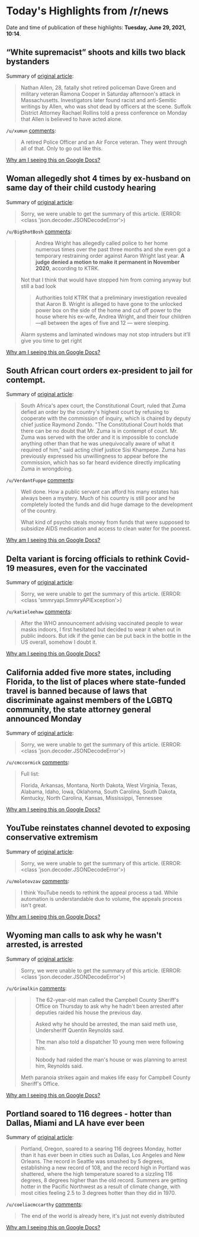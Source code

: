 # Today's Highlights from /r/news

Date and time of publication of these highlights: **Tuesday, June 29, 2021, 10:14**.

## “White supremacist” shoots and kills two black bystanders

Summary of [original article](https://www.bbc.com/news/world-us-canada-57647703):

> Nathan Allen, 28, fatally shot retired policeman Dave Green and military veteran Ramona Cooper in Saturday afternoon's attack in Massachusetts. Investigators later found racist and anti-Semitic writings by Allen, who was shot dead by officers at the scene. Suffolk District Attorney Rachael Rollins told a press conference on Monday that Allen is believed to have acted alone.

`/u/xumun` [comments](https://www.reddit.com/r/news/comments/oa7hdr/white_supremacist_shoots_and_kills_two_black/):

> A retired Police Officer and an Air Force veteran. They went through all of that. Only to go out like this.

[Why am I seeing this on Google Docs?](https://docs.google.com/document/d/1Dc6We63vOXIZsc0op-Bt4abqkYjXzOigalQqFxmvvbM/edit?usp=sharing)

## Woman allegedly shot 4 times by ex-husband on same day of their child custody hearing

Summary of [original article](https://abcnews.go.com/US/woman-allegedly-shot-times-husband-day-child-custody/story?id=78553842):

> Sorry, we were unable to get the summary of this article. (ERROR: <class 'json.decoder.JSONDecodeError'>)

`/u/BigShotBosh` [comments](https://www.reddit.com/r/news/comments/oa7k9f/woman_allegedly_shot_4_times_by_exhusband_on_same/):

> >	Andrea Wright has allegedly called police to her home numerous times over the past three months and she even got a temporary restraining order against Aaron Wright last year. **A judge denied a motion to make it permanent in November 2020**, according to KTRK.
> 
> Not that I think that would have stopped him from coming anyway but still a bad look
> 
> 
> >	Authorities told KTRK that a preliminary investigation revealed that Aaron B. Wright is alleged to have gone to the unlocked power box on the side of the home and cut off power to the house where his ex-wife, Andrea Wright, and their four children —all between the ages of five and 12 — were sleeping.
> 
> Alarm systems and laminated windows may not stop intruders but it’ll give you time to get right

[Why am I seeing this on Google Docs?](https://docs.google.com/document/d/1Dc6We63vOXIZsc0op-Bt4abqkYjXzOigalQqFxmvvbM/edit?usp=sharing)

## South African court orders ex-president to jail for contempt.

Summary of [original article](https://apnews.com/article/world-news-africa-south-africa-courts-ca4b08b93ab679ec2304da47625800bd?utm_campaign=SocialFlow&utm_source=Twitter&utm_medium=AP):

> South Africa's apex court, the Constitutional Court, ruled that Zuma defied an order by the country's highest court by refusing to cooperate with the commission of inquiry, which is chaired by deputy chief justice Raymond Zondo. "The Constitutional Court holds that there can be no doubt that Mr. Zuma is in contempt of court. Mr. Zuma was served with the order and it is impossible to conclude anything other than that he was unequivocally aware of what it required of him," said acting chief justice Sisi Khampepe. Zuma has previously expressed his unwillingness to appear before the commission, which has so far heard evidence directly implicating Zuma in wrongdoing.

`/u/VerdantFuppe` [comments](https://www.reddit.com/r/news/comments/oa5dt5/south_african_court_orders_expresident_to_jail/):

> Well done. How a public servant can afford his many estates has always been a mystery. Much of his country is still poor and he completely looted the funds and did huge damage to the development of the country.
> 
> What kind of psycho steals money from funds that were supposed to subsidize AIDS medication and access to clean water for the poorest.

[Why am I seeing this on Google Docs?](https://docs.google.com/document/d/1Dc6We63vOXIZsc0op-Bt4abqkYjXzOigalQqFxmvvbM/edit?usp=sharing)

## Delta variant is forcing officials to rethink Covid-19 measures, even for the vaccinated

Summary of [original article](https://www.cnn.com/2021/06/29/health/us-coronavirus-tuesday/index.html):

> Sorry, we were unable to get the summary of this article. (ERROR: <class 'smmryapi.SmmryAPIException'>)

`/u/katieleehaw` [comments](https://www.reddit.com/r/news/comments/oa3uel/delta_variant_is_forcing_officials_to_rethink/):

> After the WHO announcement advising vaccinated people to wear masks indoors, I first hesitated but decided to wear it when out in public indoors. But idk if the genie can be put back in the bottle in the US overall, somehow I doubt it.

[Why am I seeing this on Google Docs?](https://docs.google.com/document/d/1Dc6We63vOXIZsc0op-Bt4abqkYjXzOigalQqFxmvvbM/edit?usp=sharing)

## California added five more states, including Florida, to the list of places where state-funded travel is banned because of laws that discriminate against members of the LGBTQ community, the state attorney general announced Monday

Summary of [original article](https://apnews.com/article/048670c6461032de3cb67154d624ab13):

> Sorry, we were unable to get the summary of this article. (ERROR: <class 'json.decoder.JSONDecodeError'>)

`/u/cmccormick` [comments](https://www.reddit.com/r/news/comments/o9vkjm/california_added_five_more_states_including/):

> Full list:
> 
> Florida, Arkansas, Montana, North Dakota, West Virginia, Texas, Alabama, Idaho, Iowa, Oklahoma, South Carolina, South Dakota, Kentucky, North Carolina, Kansas, Mississippi, Tennessee

[Why am I seeing this on Google Docs?](https://docs.google.com/document/d/1Dc6We63vOXIZsc0op-Bt4abqkYjXzOigalQqFxmvvbM/edit?usp=sharing)

## YouTube reinstates channel devoted to exposing conservative extremism

Summary of [original article](https://www.nbcnews.com/tech/tech-news/youtube-reinstates-channel-devoted-exposing-conservative-extremism-rcna1286):

> Sorry, we were unable to get the summary of this article. (ERROR: <class 'json.decoder.JSONDecodeError'>)

`/u/molotovzav` [comments](https://www.reddit.com/r/news/comments/o9u0ly/youtube_reinstates_channel_devoted_to_exposing/):

> I think YouTube needs to rethink the appeal process a tad. While automation is understandable due to volume, the appeals process isn't great.

[Why am I seeing this on Google Docs?](https://docs.google.com/document/d/1Dc6We63vOXIZsc0op-Bt4abqkYjXzOigalQqFxmvvbM/edit?usp=sharing)

## Wyoming man calls to ask why he wasn't arrested, is arrested

Summary of [original article](https://www.sfgate.com/news/article/Wyoming-man-calls-to-ask-why-he-wasn-t-arrested-16279057.php):

> Sorry, we were unable to get the summary of this article. (ERROR: <class 'json.decoder.JSONDecodeError'>)

`/u/Grimalkin` [comments](https://www.reddit.com/r/news/comments/oa7vxc/wyoming_man_calls_to_ask_why_he_wasnt_arrested_is/):

> >The 62-year-old man called the Campbell County Sheriff's Office on Thursday to ask why he hadn't been arrested after deputies raided his house the previous day.
> 
> >Asked why he should be arrested, the man said meth use, Undersheriff Quentin Reynolds said.
> 
> >The man also told a dispatcher 10 young men were following him.
> 
> >Nobody had raided the man's house or was planning to arrest him, Reynolds said.
> 
> Meth paranoia strikes again and makes life easy for Campbell County Sheriff's Office.

[Why am I seeing this on Google Docs?](https://docs.google.com/document/d/1Dc6We63vOXIZsc0op-Bt4abqkYjXzOigalQqFxmvvbM/edit?usp=sharing)

## Portland soared to 116 degrees - hotter than Dallas, Miami and LA have ever been

Summary of [original article](https://www.nbcnews.com/news/weather/portland-soared-116-degrees-hotter-dallas-miami-la-have-ever-n1272617):

> Portland, Oregon, soared to a searing 116 degrees Monday, hotter than it has ever been in cities such as Dallas, Los Angeles and New Orleans. The record in Seattle was smashed by 5 degrees, establishing a new record of 108, and the record high in Portland was shattered, where the high temperature soared to a sizzling 116 degrees, 8 degrees higher than the old record. Summers are getting hotter in the Pacific Northwest as a result of climate change, with most cities feeling 2.5 to 3 degrees hotter than they did in 1970.

`/u/coeliacmccarthy` [comments](https://www.reddit.com/r/news/comments/oab0i4/portland_soared_to_116_degrees_hotter_than_dallas/):

> The end of the world is already here, it's just not evenly distributed

[Why am I seeing this on Google Docs?](https://docs.google.com/document/d/1Dc6We63vOXIZsc0op-Bt4abqkYjXzOigalQqFxmvvbM/edit?usp=sharing)

